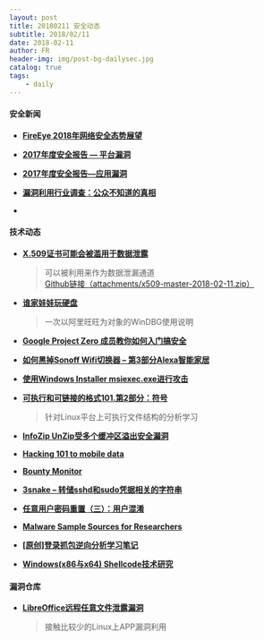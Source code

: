 ```yaml
---
layout: post
title: 20180211 安全动态
subtitle: 2018/02/11
date: 2018-02-11
author: FR
header-img: img/post-bg-dailysec.jpg
catalog: true
tags:
    - daily
---
```

#### 安全新闻
- **[FireEye 2018年网络安全态势展望](https://www.anquanke.com/post/id/98136)**

- **[2017年度安全报告 — 平台漏洞](https://www.anquanke.com/post/id/98076)**

- **[2017年度安全报告––应用漏洞](https://www.anquanke.com/post/id/98007)**

- **[漏洞利用行业调查：公众不知道的真相](https://www.anquanke.com/post/id/97990)**

- **[]()**

#### 技术动态
- **[X.509证书可能会被滥用于数据泄露](https://www.bleepingcomputer.com/news/security/x-509-certificates-can-be-abused-for-data-exfiltration/)**
  > 可以被利用来作为数据泄漏通道  
  > [Github链接（attachments/x509-master-2018-02-11.zip）](https://github.com/fideliscyber/x509)

- **[谁家娃娃玩硬盘](https://paper.seebug.org/531/)**
  > 一次以阿里旺旺为对象的WinDBG使用说明

- **[Google Project Zero 成员教你如何入门搞安全](https://paper.seebug.org/530/)**

- **[如何黑掉Sonoff Wifi切换器 – 第3部分Alexa智能家居](http://blog.kilomon.com/2018/02/hacking-sonoff-wifi-switch-part-3-alexa.html)**

- **[使用Windows Installer msiexec.exe进行攻击](https://blog.trendmicro.com/trendlabs-security-intelligence/attack-using-windows-installer-msiexec-exe-leads-lokibot/)**

- **[可执行和可链接的格式101.第2部分：符号](http://www.intezer.com/executable-linkable-format-101-part-2-symbols/?utm_source=securitydailynews.com)**
  > 针对Linux平台上可执行文件结构的分析学习

- **[InfoZip UnZip受多个缓冲区溢出安全漏洞](https://www.sec-consult.com/en/blog/advisories/multiple-vulnerabilities-in-infozip-unzip/?utm_source=securitydailynews.com)**

- **[Hacking 101 to mobile data](https://insinuator.net/2018/02/hacking-101-to-mobile-data/)**

- **[Bounty Monitor](https://github.com/nashcontrol/bounty-monitor)**

- **[3snake – 转储sshd和sudo凭据相关的字符串](https://github.com/blendin/3snake)**

- **[任意用户密码重置（三）：用户混淆 ](http://www.freebuf.com/articles/web/162152.html)**

- **[Malware Sample Sources for Researchers](https://zeltser.com/malware-sample-sources/)**

- **[[原创]登录抓包逆向分析学习笔记 ](https://bbs.pediy.com/thread-224559.htm)**

- **[Windows(x86与x64) Shellcode技术研究](https://www.anquanke.com/post/id/97601)**

#### 漏洞仓库
- **[LibreOffice远程任意文件泄露漏洞](https://github.com/jollheef/libreoffice-remote-arbitrary-file-disclosure)**
  > 接触比较少的Linux上APP漏洞利用